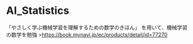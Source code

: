 # AI_Statistics
「やさしく学ぶ機械学習を理解するための数学のきほん」 を用いて、機械学習の数学を勉強 >https://book.mynavi.jp/ec/products/detail/id=77270
